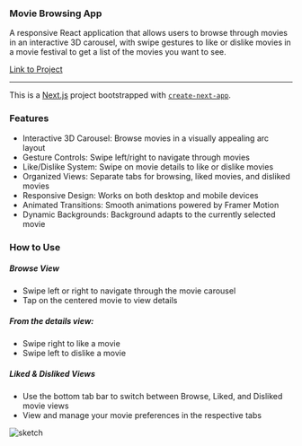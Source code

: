 ### Movie Browsing App
 A responsive React application that allows users to browse through movies in an interactive 3D carousel, with swipe gestures to like or dislike movies in a movie festival to get a list of the movies you want to see.

 [Link to Project](https://film-nav.netlify.app/)

-----

 This is a [Next.js](https://nextjs.org) project bootstrapped with [`create-next-app`](https://github.com/vercel/next.js/tree/canary/packages/create-next-app).

### Features
- Interactive 3D Carousel: Browse movies in a visually appealing arc layout
- Gesture Controls: Swipe left/right to navigate through movies
- Like/Dislike System: Swipe on movie details to like or dislike movies
- Organized Views: Separate tabs for browsing, liked movies, and disliked movies
- Responsive Design: Works on both desktop and mobile devices
- Animated Transitions: Smooth animations powered by Framer Motion
- Dynamic Backgrounds: Background adapts to the currently selected movie


### How to Use
##### Browse View

- Swipe left or right to navigate through the movie carousel
- Tap on the centered movie to view details

##### From the details view:

- Swipe right to like a movie
- Swipe left to dislike a movie

##### Liked & Disliked Views

- Use the bottom tab bar to switch between Browse, Liked, and Disliked movie views
- View and manage your movie preferences in the respective tabs

![sketch](/public/IMG_4319.HEIC)
